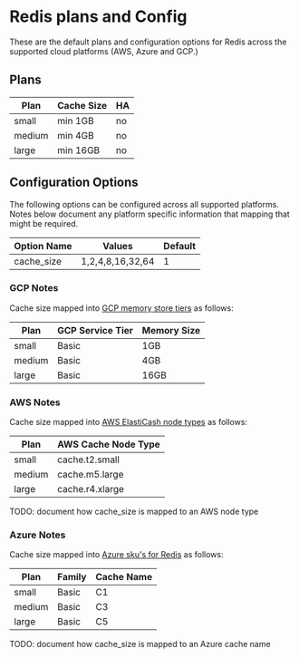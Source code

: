 # Redis plans and Config
These are the default plans and configuration options for Redis across the supported cloud platforms (AWS, Azure and GCP.)

## Plans

| Plan | Cache Size | HA | 
|------|------------|----|
| small | min 1GB | no |
| medium | min 4GB | no |
| large | min 16GB | no |

## Configuration Options

The following options can be configured across all supported platforms. Notes below document any platform specific information that mapping that might be required.

| Option Name | Values | Default |
|-------------|--------|---------|
| cache_size  | 1,2,4,8,16,32,64 | 1    |

### GCP Notes
Cache size mapped into [GCP memory store tiers](https://cloud.google.com/memorystore/pricing) as follows:

| Plan | GCP Service Tier | Memory Size |
|------|------------------| ------------|
| small | Basic           | 1GB |
| medium | Basic          | 4GB |
| large | Basic           | 16GB |

### AWS Notes
Cache size mapped into [AWS ElastiCash node types](https://aws.amazon.com/elasticache/pricing/
) as follows:

| Plan | AWS Cache Node Type |
|------|---------------------|
| small | cache.t2.small |
| medium | cache.m5.large |
| large | cache.r4.xlarge |

TODO: document how cache_size is mapped to an AWS node type

### Azure Notes
Cache size mapped into [Azure sku's for Redis](https://azure.microsoft.com/en-us/pricing/details/cache/) as follows:

| Plan | Family | Cache Name |
|------|--------|------------|
| small | Basic | C1 |
| medium | Basic | C3 |
| large | Basic | C5 |

TODO: document how cache_size is mapped to an Azure cache name
